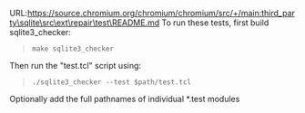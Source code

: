 URL:https://source.chromium.org/chromium/chromium/src/+/main:third_party\sqlite\src\ext\repair\test\README.md
To run these tests, first build sqlite3_checker:


>     make sqlite3_checker


Then run the "test.tcl" script using:


>     ./sqlite3_checker --test $path/test.tcl


Optionally add the full pathnames of individual *.test modules
